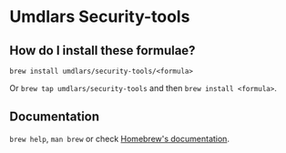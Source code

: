 # Umdlars Security-tools

## How do I install these formulae?

`brew install umdlars/security-tools/<formula>`

Or `brew tap umdlars/security-tools` and then `brew install <formula>`.

## Documentation

`brew help`, `man brew` or check [Homebrew's documentation](https://docs.brew.sh).
